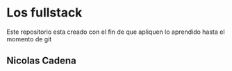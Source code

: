 # Los fullstack

Este repositorio esta creado con el fin de que apliquen lo aprendido hasta el momento de git 

## Nicolas Cadena
